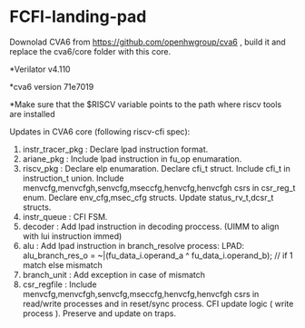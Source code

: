 # FCFI-landing-pad

Downolad CVA6 from https://github.com/openhwgroup/cva6 , build it and replace the cva6/core folder with this core.

*Verilator v4.110

*cva6 version 71e7019

*Make sure that the $RISCV variable points to the path where riscv tools are installed

Updates in CVA6 core (following riscv-cfi spec):
1. instr_tracer_pkg : Declare lpad instruction format.
2. ariane_pkg	    : Include lpad instruction in fu_op enumaration.
3. riscv_pkg	    : Declare elp enumaration.
		                Declare cfi_t struct.
		                Include cfi_t in instruction_t union.
		                Include menvcfg,menvcfgh,senvcfg,mseccfg,henvcfg,henvcfgh csrs in csr_reg_t enum.
		                Declare env_cfg,msec_cfg structs.
		                Update status_rv_t,dcsr_t structs.
4. instr_queue    : CFI FSM.
5. decoder        : Add lpad instruction in decoding proccess. (UIMM to align with lui instruction immed)
6. alu            : Add lpad instruction in branch_resolve process:   LPAD:     alu_branch_res_o = ~|(fu_data_i.operand_a ^ fu_data_i.operand_b); // if 1 match else mismatch
7. branch_unit    : Add exception in case of mismatch
8. csr_regfile    : Include menvcfg,menvcfgh,senvcfg,mseccfg,henvcfg,henvcfgh csrs in read/write processes and in reset/sync process.
                    CFI update logic ( write process ).
                    Preserve and update on traps.
